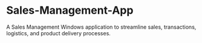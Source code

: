 # Sales-Management-App
A Sales Management Windows application to streamline sales, transactions, logistics, and product delivery processes.
